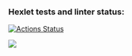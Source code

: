 ### Hexlet tests and linter status:
[![Actions Status](https://github.com/WeibHai/python-project-49/workflows/hexlet-check/badge.svg)](https://github.com/WeibHai/python-project-49/actions)

<a href="https://codeclimate.com/github/WeibHai/python-project-49/maintainability"><img src="https://api.codeclimate.com/v1/badges/aef6e394a343b6a61ba0/maintainability" /></a>
